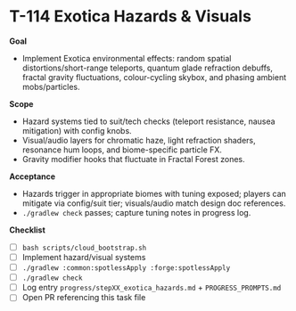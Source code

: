 # T-114 Exotica Hazards & Visuals

**Goal**
- Implement Exotica environmental effects: random spatial distortions/short-range teleports, quantum glade refraction debuffs, fractal gravity fluctuations, colour-cycling skybox, and phasing ambient mobs/particles.

**Scope**
- Hazard systems tied to suit/tech checks (teleport resistance, nausea mitigation) with config knobs.
- Visual/audio layers for chromatic haze, light refraction shaders, resonance hum loops, and biome-specific particle FX.
- Gravity modifier hooks that fluctuate in Fractal Forest zones.

**Acceptance**
- Hazards trigger in appropriate biomes with tuning exposed; players can mitigate via config/suit tier; visuals/audio match design doc references.
- `./gradlew check` passes; capture tuning notes in progress log.

**Checklist**
- [ ] `bash scripts/cloud_bootstrap.sh`
- [ ] Implement hazard/visual systems
- [ ] `./gradlew :common:spotlessApply :forge:spotlessApply`
- [ ] `./gradlew check`
- [ ] Log entry `progress/stepXX_exotica_hazards.md` + `PROGRESS_PROMPTS.md`
- [ ] Open PR referencing this task file

